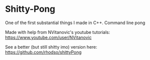 # Shitty-Pong
One of the first substantial things I made in C++. Command line pong

Made with help from NVitanovic's youtube tutorials: https://www.youtube.com/user/NVitanovic 

See a better (but still shitty imo) version here: https://github.com/rhodso/shittyPong
